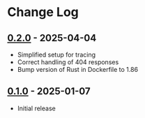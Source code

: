 # Change Log

## [0.2.0](https://github.com/typedduck/webserver/tree/v0.2.0) - 2025-04-04

- Simplified setup for tracing
- Correct handling of 404 responses
- Bump version of Rust in Dockerfile to 1.86

## [0.1.0](https://github.com/typedduck/webserver/tree/v0.1.0) - 2025-01-07

- Initial release
